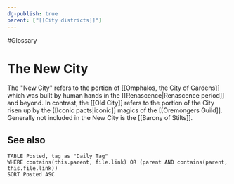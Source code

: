 ```yaml
---
dg-publish: true
parent: ["[[City districts]]"]
---
```

#Glossary
# The New City

The "New City" refers to the portion of [[Omphalos, the City of Gardens]] which was built by human hands in the [[Renascence|Renascence period]] and beyond. In contrast, the [[Old City]] refers to the portion of the City risen up by the [[Iconic pacts|iconic]] magics of the [[Oremongers Guild]]. Generally not included in the New City is the [[Barony of Stilts]].

## See also
```dataview
TABLE Posted, tag as "Daily Tag"
WHERE contains(this.parent, file.link) OR (parent AND contains(parent, this.file.link))
SORT Posted ASC
```